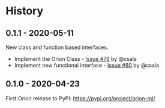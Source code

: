History
=======

## 0.1.1 - 2020-05-11

New class and function based interfaces.

* Implement the Orion Class - [Issue #79](https://github.com/D3-AI/Orion/issues/79) by @csala
* Implement new functional interface - [Issue #80](https://github.com/D3-AI/Orion/issues/80) by @csala

## 0.1.0 - 2020-04-23

First Orion release to PyPI: https://pypi.org/project/orion-ml/
